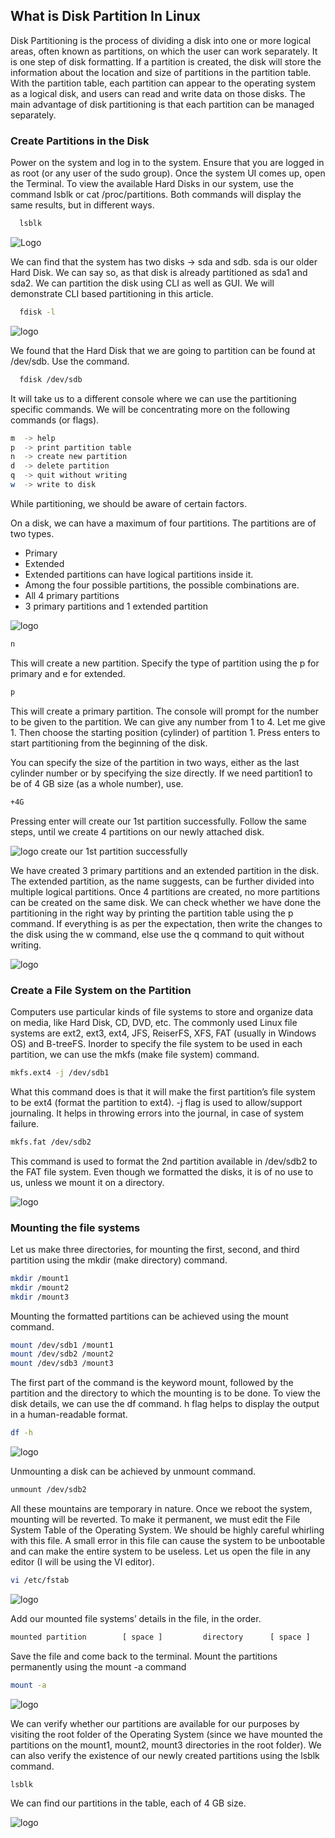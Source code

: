 ## What is Disk Partition In Linux 

Disk Partitioning is the process of dividing a disk into one or more logical areas, often known as partitions, on which the user can work separately. It is one step of disk formatting. If a partition is created, the disk will store the information about the location and size of partitions in the partition table. With the partition table, each partition can appear to the operating system as a logical disk, and users can read and write data on those disks. The main advantage of disk partitioning is that each partition can be managed separately.

### Create Partitions in the Disk
Power on the system and log in to the system. Ensure that you are logged in as root (or any user of the sudo group). Once the system UI comes up, open the Terminal.  To view the available Hard Disks in our system, use the command lsblk or cat /proc/partitions. Both commands will display the same results, but in different ways. 

```bash
  lsblk
```

![Logo](https://media.geeksforgeeks.org/wp-content/uploads/20210112141556/GeeksForGeeks10.jpg)

We can find that the system has two disks -> sda and sdb. sda is our older Hard Disk. We can say so, as that disk is already partitioned as sda1 and sda2. We can partition the disk using CLI as well as GUI. We will demonstrate CLI based partitioning in this article.

```bash
  fdisk -l 
```

![logo](https://media.geeksforgeeks.org/wp-content/uploads/20210112141729/GeeksForGeeks14.jpg)

We found that the Hard Disk that we are going to partition can be found at /dev/sdb. Use the command.

```bash
  fdisk /dev/sdb
```

It will take us to a different console where we can use the partitioning specific commands. We will be concentrating more on the following commands (or flags).

```bash
m  -> help
p  -> print partition table
n  -> create new partition
d  -> delete partition
q  -> quit without writing
w  -> write to disk
```

While partitioning, we should be aware of certain factors. 

On a disk, we can have a maximum of four partitions.
The partitions are of two types.
- Primary
- Extended
- Extended partitions can have logical partitions inside it.
- Among the four possible partitions, the possible combinations are.
- All 4 primary partitions
- 3 primary partitions and 1 extended partition

![logo](https://media.geeksforgeeks.org/wp-content/uploads/20210112141752/GeeksForGeeks15.jpg)


```bash
n
```
This will create a new partition. Specify the type of partition using the p for primary and e for extended.



```bash
p
```

This will create a primary partition. The console will prompt for the number to be given to the partition. We can give any number from 1 to 4. Let me give 1. Then choose the starting position (cylinder) of partition 1. Press enters to start partitioning from the beginning of the disk. 

You can specify the size of the partition in two ways, either as the last cylinder number or by specifying the size directly. If we need partition1 to be of 4 GB size (as a whole number), use.

```bash
+4G 
```
Pressing enter will create our 1st partition successfully. Follow the same steps, until we create 4 partitions on our newly attached disk. 

![logo](https://media.geeksforgeeks.org/wp-content/uploads/20210112141808/GeeksForGeeks16.jpg)
create our 1st partition successfully

We have created 3 primary partitions and an extended partition in the disk. The extended partition, as the name suggests, can be further divided into multiple logical partitions. Once 4 partitions are created, no more partitions can be created on the same disk. We can check whether we have done the partitioning in the right way by printing the partition table using the p command. If everything is as per the expectation, then write the changes to the disk using the w command, else use the q command to quit without writing. 

![logo](https://media.geeksforgeeks.org/wp-content/uploads/20210112141824/GeeksForGeeks17.jpg)

### Create a File System on the Partition

Computers use particular kinds of file systems to store and organize data on media, like Hard Disk, CD, DVD, etc. The commonly used Linux file systems are ext2, ext3, ext4, JFS, ReiserFS, XFS, FAT (usually in Windows OS) and B-treeFS. Inorder to specify the file system to be used in each partition, we can use the mkfs (make file system) command.

```bash
mkfs.ext4 -j /dev/sdb1
```

What this command does is that it will make the first partition’s file system to be ext4 (format the partition to ext4). -j flag is used to allow/support journaling. It helps in throwing errors into the journal, in case of system failure.

```bash
mkfs.fat /dev/sdb2
```

This command is used to format the 2nd partition available in /dev/sdb2 to the FAT file system. Even though we formatted the disks, it is of no use to us, unless we mount it on a directory.

![logo](https://media.geeksforgeeks.org/wp-content/uploads/20210112141919/GeeksForGeeks20.jpg)

### Mounting the file systems 

Let us make three directories, for mounting the first, second, and third partition using the mkdir (make directory) command.

```bash
mkdir /mount1
mkdir /mount2
mkdir /mount3
```
Mounting the formatted partitions can be achieved using the mount command.

```bash
mount /dev/sdb1 /mount1
mount /dev/sdb2 /mount2
mount /dev/sdb3 /mount3
```

The first part of the command is the keyword mount, followed by the partition and the directory to which the mounting is to be done. To view the disk details, we can use the df command. h flag helps to display the output in a human-readable format.

```bash
df -h
```

![logo](https://media.geeksforgeeks.org/wp-content/uploads/20210112141924/GeeksForGeeks23.jpg)

Unmounting a disk can be achieved by unmount command.

```bash
unmount /dev/sdb2
```

All these mountains are temporary in nature. Once we reboot the system, mounting will be reverted. To make it permanent, we must edit the File System Table of the Operating System. We should be highly careful whirling with this file. A small error in this file can cause the system to be unbootable and can make the entire system to be useless. Let us open the file in any editor (I will be using the VI editor).


```bash
vi /etc/fstab
```

![logo](https://media.geeksforgeeks.org/wp-content/uploads/20210112141925/GeeksForGeeks24.jpg)

Add our mounted file systems’ details in the file, in the order.

```bash
mounted partition        [ space ]         directory      [ space ]           file system type          [ space ]          defaults         [ space ]         0            [ space ]             0 
```

Save the file and come back to the terminal. Mount the partitions permanently using the mount -a command 

```bash
mount -a
```
![logo](https://media.geeksforgeeks.org/wp-content/uploads/20210112141927/GeeksForGeeks25.jpg)

We can verify whether our partitions are available for our purposes by visiting the root folder of the Operating System (since we have mounted the partitions on the mount1, mount2, mount3 directories in the root folder). We can also verify the existence of our newly created partitions using the lsblk command. 

```bash
lsblk
```

We can find our partitions in the table, each of 4 GB size.

![logo](https://media.geeksforgeeks.org/wp-content/uploads/20210112141929/GeeksForGeeks27.jpg)


